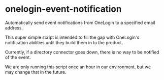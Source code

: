 onelogin-event-notification
==========================

Automatically send event notifications from OneLogin to a specified email address.

This super simple script is intended to fill the gap with OneLogin's notification abilities until they build them in to the product.

Currently, if a directory connector goes down, there is no way to be notified of the event.

We are only running this script once an hour in our environment, but we may change that in the future.